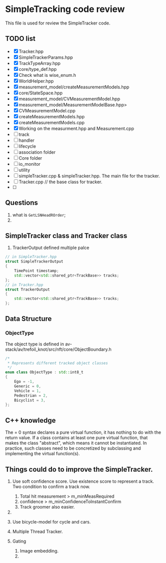 # SimpleTracking code review

This file is used for review the SimpleTracker code. 

## TODO list

- [x] Tracker.hpp
- [x] SimpleTrackerParams.hpp
- [x] TrackTypeArray.hpp
- [x] core/type_def.hpp
- [x] Check what is wise_enum.h
- [x] WorldHelper.hpp
- [x] measurement_model/createMeasurementModels.hpp
- [x] core/StateSpace.hpp
- [x] measurement_model/CVMeasurementModel.hpp
- [x] measurement_model/MeasurementModelBase.hpp>
- [x] CVMeasurementModel.cpp
- [x] createMeasurementModels.hpp
- [x] createMeasurementModels.cpp
- [x] Working on the measurment.hpp and Measurement.cpp 
- [ ] track
- [ ] handler
- [ ] lifecycle
- [ ] association folder
- [ ] Core folder
- [ ] io_monitor
- [ ] utility
- [ ] simpleTracker.cpp & simpleTracker.hpp. The main file for the tracker. 
- [ ] Tracker.cpp // the base class for tracker. 
- [ ] 




## Questions

1. what is `GetLSNHeadROrder`; 
2. 


## SimpleTracker class and Tracker class
1. TrackerOutput defined multiple palce

```cpp
// in SimpleTracker.hpp
struct SimpleTrackerOutput
{
    TimePoint timestamp;
    std::vector<std::shared_ptr<TrackBase>> tracks;
};
// in Tracker.hpp
struct TrackerOutput
{
    std::vector<std::shared_ptr<TrackBase>> tracks;
};
```

## Data Structure

### ObjectType

The object type is defined in av-stack/av/trefoil_knot/src/nft/core/ObjectBoundary.h
```cpp
/*
 * Represents different tracked object classes
 */
enum class ObjectType : std::int8_t
{
    Ego = -1,
    Generic = 0,
    Vehicle = 1,
    Pedestrian = 2,
    Bicyclist = 3,
};
```

## C++ knowledge

The = 0 syntax declares a pure virtual function, it has nothing to do with the return value.
If a class contains at least one pure virtual function, that makes the class "abstract", which means it cannot be instantiated.
In practice, such classes need to be concretized by subclassing and implementing the virtual function(s).




## Things could do to improve the SimpleTracker. 

1. Use soft confidence score. Use existence score to represent a track. 
Two condition to confirm a track now. 
    1.  Total hit measurement > m_minMeasRequired
    2.  confidence > m_minConfidenceToInstantConfirm
    3.  Track groomer also easier. 
1. 


2. Use bicycle-model for cycle and cars. 
3. Multiple Thread Tracker. 
4. Gating
   1. Image embedding. 
   2. 